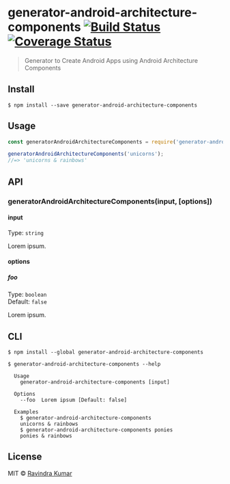 # generator-android-architecture-components [![Build Status](https://travis-ci.org/ravidsrk/generator-android-architecture-components.svg?branch=master)](https://travis-ci.org/ravidsrk/generator-android-architecture-components) [![Coverage Status](https://coveralls.io/repos/github/ravidsrk/generator-android-architecture-components/badge.svg?branch=master)](https://coveralls.io/github/ravidsrk/generator-android-architecture-components?branch=master)

> Generator to Create Android Apps using Android Architecture Components


## Install

```
$ npm install --save generator-android-architecture-components
```


## Usage

```js
const generatorAndroidArchitectureComponents = require('generator-android-architecture-components');

generatorAndroidArchitectureComponents('unicorns');
//=> 'unicorns & rainbows'
```


## API

### generatorAndroidArchitectureComponents(input, [options])

#### input

Type: `string`

Lorem ipsum.

#### options

##### foo

Type: `boolean`<br>
Default: `false`

Lorem ipsum.


## CLI

```
$ npm install --global generator-android-architecture-components
```

```
$ generator-android-architecture-components --help

  Usage
    generator-android-architecture-components [input]

  Options
    --foo  Lorem ipsum [Default: false]

  Examples
    $ generator-android-architecture-components
    unicorns & rainbows
    $ generator-android-architecture-components ponies
    ponies & rainbows
```


## License

MIT © [Ravindra Kumar](https://github.com/ravidsrk/generator-android-architecture-components)
